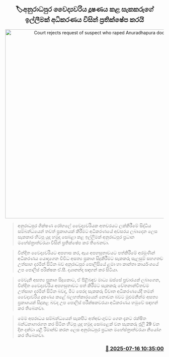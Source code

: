 <p align='center'><b><h2 align='center' title='Court rejects request of suspect who raped Anuradhapura doctor'>🏷අනුරාධපුර වෛද්‍යවරිය දූෂණය කළ සැකකරුගේ ඉල්ලීමක් අධිකරණය විසින් ප්‍රතික්ෂේප කරයි</h2></b></p>
<p align='center'><img src='https://helakuru.sgp1.cdn.digitaloceanspaces.com/esana/images/lib/court-2.jpg' width='600' alt='Court rejects request of suspect who raped Anuradhapura doctor'></p>

> අනුරාධපුර ශික්ෂණ රෝහලේ වෛද්‍යවරියක අතවරයට ලක්කිරීමේ සිද්ධිය සම්බන්ධයෙන් තවත් ප්‍රකාශයක් කිරීමට අධිකරණයේ අවසරය ලබාදෙන ලෙස සැකකාර හිටපු යුද හමුදා සෙබළා කළ ඉල්ලීමක් අනුරාධපුර ප්‍රධාන මහේස්ත්‍රාත්වරයා විසින් ප්‍රතික්ෂේප කර තිබෙනවා.

> වින්දිත වෛද්‍යවරියට අපහාස කර, ඇය අපහසුතාවයට පත්කිරීමේ අරමුණින් අධිකරණය යොදාගෙන විවිධ අසත්‍ය ප්‍රකාශ සිදුකිරීමට සැකකරු සැලසුම් සහගතව උත්සාහ දරමින් සිටින බව අනුරාධපුර පොලිසියේ ළමා හා කාන්තා කාර්යංශයේ උප පොලිස් පරික්ෂක ඒ.සී. දයානන්ද සඳහන් කර සිටියා.

> මෙවැනි අසත්‍ය ප්‍රකාශ සිදුකොට, ඒ පිළිබඳව මාධ්‍ය ඔස්සේ ප්‍රචාරයක් ලබාගෙන, වින්දිත වෛද්‍යවරිය අපහසුතාවට පත් කිරීමට සැකකරු වේතනාන්විතවම උත්සාහ දරමින් සිටින බවද, මීට පෙරද සැකකරු විවෘත අධිකරණයේදී තමන් වෛද්‍යවරිය දූෂණය කළේ බලහත්කාරයෙන් නොවන බවට මුළුමනින්ම අසත්‍ය ප්‍රකාශයක් සිදුකළ බවද උප පොලිස් පරීක්ෂකවරයා අධිකරණය හමුවේ සඳහන් කර තිබෙනවා.

> මෙම අපරාධය සම්බන්ධයෙන් සැකපිට අත්අඩංගුවට ගෙන දැනට රක්ෂිත බන්ධනාගාරගත කර සිටින හිටපු යුද හමුදා සෙබළෙක් වන සැකකරු ජූලි 29 වන දින දක්වා යළි රිමාන්ඩ් කරන ලෙස අනුරාධපුර ප්‍රධාන මහේස්ත්‍රාත්වරයා නියෝග කර තිබෙනවා.



<h3 align='right'><a href='https://www.helakuru.lk/esana/p/111891/'>📅 2025-07-16 10:35:00</a></h3>
